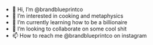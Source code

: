 - 👋 Hi, I’m @brandblueprintco
- 👀 I’m interested in cooking and metaphysics
- 🌱 I’m currently learning how to be a billionaire
- 💞️ I’m looking to collaborate on some cool shit
- 📫 How to reach me @brandblueprintco on instagram

<!---
brandblueprintco/brandblueprintco is a ✨ special ✨ repository because its `README.md` (this file) appears on your GitHub profile.
You can click the Preview link to take a look at your changes.
--->
